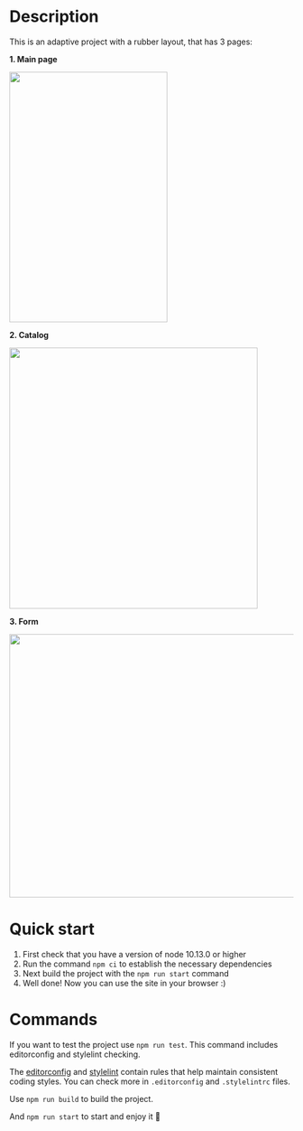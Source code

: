 # Description

This is an adaptive project with a rubber layout, that has 3 pages:

**1. Main page**

<img src="https://user-images.githubusercontent.com/45073400/192612332-348024b9-5c4e-4fe1-a5d2-a4354d0e8744.png" width="280" height="443">

**2. Catalog**

<img src="https://user-images.githubusercontent.com/45073400/192613109-54c9ae9a-e48f-4251-ac40-a6d48e338203.png" width="440" height="462">

**3. Form**

<img src="https://user-images.githubusercontent.com/45073400/192613531-18ccda15-abc6-4239-bdb2-d7be7d06d86d.png" width="596" height="466">

# Quick start

1. First check that you have a version of node 10.13.0 or higher
2. Run the command `npm ci` to establish the necessary dependencies
3. Next build the project with the `npm run start` command
4. Well done! Now you can use the site in your browser :)


# Commands
 
If you want to test the project use `npm run test`. This command includes editorconfig and stylelint checking.

The [editorconfig](https://editorconfig.org/) and [stylelint](https://stylelint.io/) contain rules that help maintain consistent coding styles. You can check more in `.editorconfig` and `.stylelintrc` files.

Use `npm run build` to build the project.

And `npm run start` to start and enjoy it 🙌

